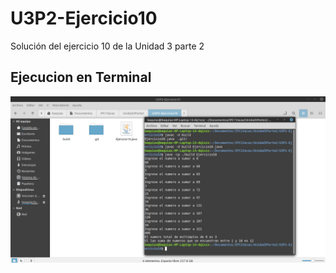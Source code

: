 # U3P2-Ejercicio10
Solución del ejercicio 10 de la Unidad 3 parte 2

## Ejecucion en Terminal

![Terminal](img.png)